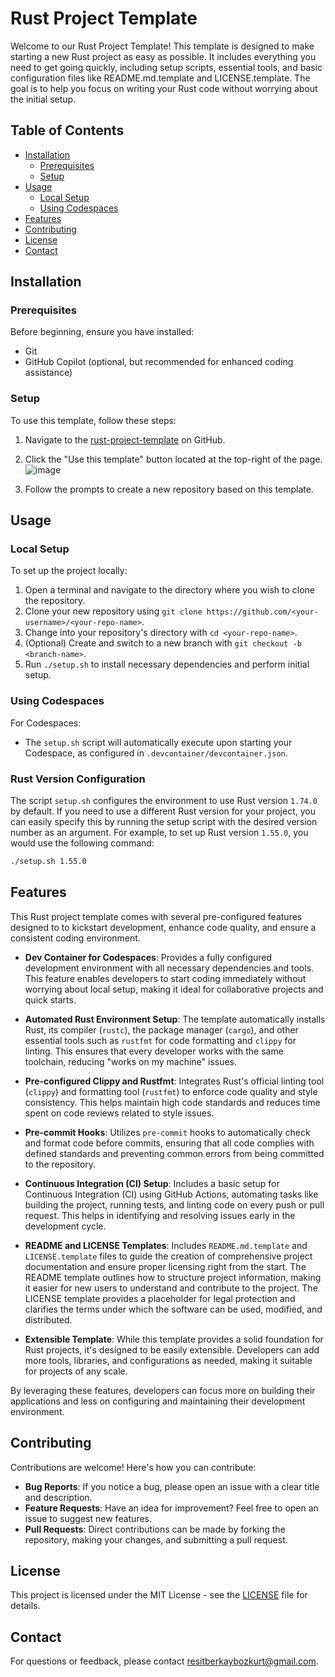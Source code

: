 # Rust Project Template

Welcome to our Rust Project Template! This template is designed to make starting a new Rust project as easy as possible. It includes everything you need to get going quickly, including setup scripts, essential tools, and basic configuration files like README.md.template and LICENSE.template. The goal is to help you focus on writing your Rust code without worrying about the initial setup.

## Table of Contents

- [Installation](#installation)
  - [Prerequisites](#prerequisites)
  - [Setup](#setup)
- [Usage](#usage)
  - [Local Setup](#local-setup)
  - [Using Codespaces](#using-codespaces)
- [Features](#features)
- [Contributing](#contributing)
- [License](#license)
- [Contact](#contact)

## Installation

### Prerequisites

Before beginning, ensure you have installed:

- Git
- GitHub Copilot (optional, but recommended for enhanced coding assistance)

### Setup

To use this template, follow these steps:

1. Navigate to the [rust-project-template](https://github.com/rbbozkurt/rust-project-template) on GitHub.
2. Click the "Use this template" button located at the top-right of the page.
   ![image](https://github.com/rbbozkurt/rust-project-template/assets/45459787/688f02f1-6c7d-456f-b4b1-865213a4bbc5)


3. Follow the prompts to create a new repository based on this template.

## Usage

### Local Setup

To set up the project locally:

1. Open a terminal and navigate to the directory where you wish to clone the repository.
2. Clone your new repository using `git clone https://github.com/<your-username>/<your-repo-name>`.
3. Change into your repository's directory with `cd <your-repo-name>`.
4. (Optional) Create and switch to a new branch with `git checkout -b <branch-name>`.
5. Run `./setup.sh` to install necessary dependencies and perform initial setup.

### Using Codespaces

For Codespaces:

- The `setup.sh` script will automatically execute upon starting your Codespace, as configured in `.devcontainer/devcontainer.json`.

### Rust Version Configuration

The script `setup.sh` configures the environment to use Rust version `1.74.0` by default. If you need to use a different Rust version for your project, you can easily specify this by running the setup script with the desired version number as an argument. For example, to set up Rust version `1.55.0`, you would use the following command:

```bash
./setup.sh 1.55.0
```

## Features

This Rust project template comes with several pre-configured features designed to to kickstart development, enhance code quality, and ensure a consistent coding environment.

- **Dev Container for Codespaces**: Provides a fully configured development environment with all necessary dependencies and tools. This feature enables developers to start coding immediately without worrying about local setup, making it ideal for collaborative projects and quick starts.

- **Automated Rust Environment Setup**: The template automatically installs Rust, its compiler (`rustc`), the package manager (`cargo`), and other essential tools such as `rustfmt` for code formatting and `clippy` for linting. This ensures that every developer works with the same toolchain, reducing "works on my machine" issues.

- **Pre-configured Clippy and Rustfmt**: Integrates Rust's official linting tool (`clippy`) and formatting tool (`rustfmt`) to enforce code quality and style consistency. This helps maintain high code standards and reduces time spent on code reviews related to style issues.

- **Pre-commit Hooks**: Utilizes `pre-commit` hooks to automatically check and format code before commits, ensuring that all code complies with defined standards and preventing common errors from being committed to the repository.

- **Continuous Integration (CI) Setup**: Includes a basic setup for Continuous Integration (CI) using GitHub Actions, automating tasks like building the project, running tests, and linting code on every push or pull request. This helps in identifying and resolving issues early in the development cycle.

- **README and LICENSE Templates**: Includes `README.md.template` and `LICENSE.template` files to guide the creation of comprehensive project documentation and ensure proper licensing right from the start. The README template outlines how to structure project information, making it easier for new users to understand and contribute to the project. The LICENSE template provides a placeholder for legal protection and clarifies the terms under which the software can be used, modified, and distributed.
  
- **Extensible Template**: While this template provides a solid foundation for Rust projects, it's designed to be easily extensible. Developers can add more tools, libraries, and configurations as needed, making it suitable for projects of any scale.

By leveraging these features, developers can focus more on building their applications and less on configuring and maintaining their development environment.


## Contributing

Contributions are welcome! Here's how you can contribute:

- **Bug Reports**: If you notice a bug, please open an issue with a clear title and description.
- **Feature Requests**: Have an idea for improvement? Feel free to open an issue to suggest new features.
- **Pull Requests**: Direct contributions can be made by forking the repository, making your changes, and submitting a pull request.

## License

This project is licensed under the MIT License - see the [LICENSE](LICENSE) file for details.

## Contact

For questions or feedback, please contact [resitberkaybozkurt@gmail.com](mailto:resitberkaybozkurt@gmail.com).
